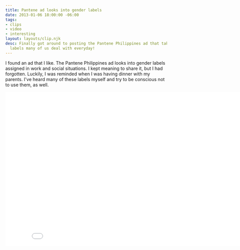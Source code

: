 ```yaml
---
title: Pantene ad looks into gender labels
date: 2013-01-06 18:00:00 -06:00
tags:
- clips
- video
- interesting
layout: layouts/clip.njk
desc: Finally got around to posting the Pantene Philippines ad that takes on the gender
  labels many of us deal with everyday!
---
```


I found an ad that I like. The Pantene Philippines ad looks into gender labels assigned in work and social situations. I kept meaning to share it, but I had forgotten. Luckily, I was reminded when I was having dinner with my parents. I've heard many of these labels myself and try to be conscious not to use them, as well. </p>
<iframe width="853" height="480" src="//www.youtube.com/embed/kOjNcZvwjxI" frameborder="0" allowfullscreen></iframe>